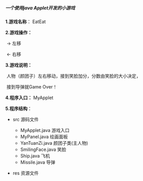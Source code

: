 #####  一个使用java Applet开发的小游戏

**1.游戏名称**： EatEat

**2.游戏操作：**

​       -> 左移 

​       <- 右移

**3.游戏说明：**

​     人物（颜团子）左右移动，接到笑脸加分，分数由笑脸的大小决定，

​    接到导弹就Game Over！

**4.程序入口：** MyApplet

**5.程序结构**： 

- src 源码文件 

  - MyApplet.java  游戏入口
  - MyPanel.java  绘画面板
  - YanTuanZi.java 颜团子类(主人物)
  - SmilingFace.java 笑脸
  - Ship.java    飞机
  - Missile.java   导弹

- res 资源文件

  

  

 